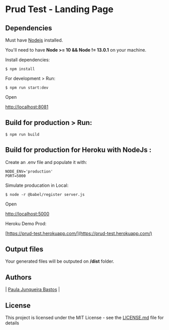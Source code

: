 # Prud Test - Landing Page





## Dependencies





Must have [Nodejs](https://nodejs.org/en/) installed.





You'll need to have **Node >= 10 && Node != 13.0.1** on your machine.




Install dependencies:





```
$ npm install
```







For development > Run:





```
$ npm run start:dev
```



Open




[http://localhost:8081](http://localhost:8081)




## Build for production > Run:





```
$ npm run build
```



## Build for production for Heroku  with NodeJs :




Create an .env file and populate it with:



```
NODE_ENV='production'
PORT=5000
```




Simulate producation in Local:



```
$ node -r @babel/register server.js
```



Open



[http://localhost:5000](http://localhost:5000)




Heroku Demo Prod:




[https://prud-test.herokuapp.com/](https://prud-test.herokuapp.com/)




## Output files



Your generated files will be outputed on **/dist** folder.







## Authors







| [Paula Junqueira Bastos](https://bitbucket.org/paulajbastos/) |







## License







This project is licensed under the MIT License - see the [LICENSE.md](LICENSE.md) file for details
